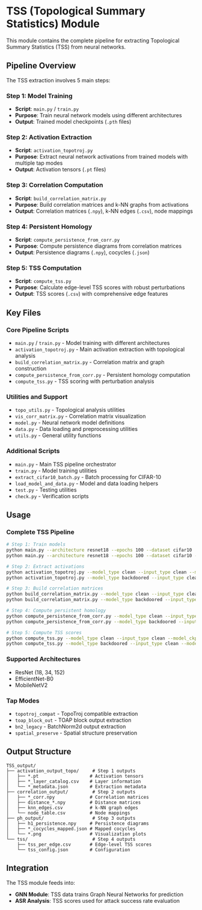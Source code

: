 # TSS (Topological Summary Statistics) Module

This module contains the complete pipeline for extracting Topological Summary Statistics (TSS) from neural networks.

## Pipeline Overview

The TSS extraction involves 5 main steps:

### Step 1: Model Training
- **Script**: `main.py` / `train.py`
- **Purpose**: Train neural network models using different architectures
- **Output**: Trained model checkpoints (`.pth` files)

### Step 2: Activation Extraction
- **Script**: `activation_topotroj.py`
- **Purpose**: Extract neural network activations from trained models with multiple tap modes
- **Output**: Activation tensors (`.pt` files)

### Step 3: Correlation Computation  
- **Script**: `build_correlation_matrix.py`
- **Purpose**: Build correlation matrices and k-NN graphs from activations
- **Output**: Correlation matrices (`.npy`), k-NN edges (`.csv`), node mappings

### Step 4: Persistent Homology
- **Script**: `compute_persistence_from_corr.py` 
- **Purpose**: Compute persistence diagrams from correlation matrices
- **Output**: Persistence diagrams (`.npy`), cocycles (`.json`)

### Step 5: TSS Computation
- **Script**: `compute_tss.py`
- **Purpose**: Calculate edge-level TSS scores with robust perturbations
- **Output**: TSS scores (`.csv`) with comprehensive edge features

## Key Files

### Core Pipeline Scripts
- `main.py` / `train.py` - Model training with different architectures
- `activation_topotroj.py` - Main activation extraction with topological analysis
- `build_correlation_matrix.py` - Correlation matrix and graph construction
- `compute_persistence_from_corr.py` - Persistent homology computation
- `compute_tss.py` - TSS scoring with perturbation analysis

### Utilities and Support
- `topo_utils.py` - Topological analysis utilities
- `vis_corr_matrix.py` - Correlation matrix visualization
- `model.py` - Neural network model definitions
- `data.py` - Data loading and preprocessing utilities
- `utils.py` - General utility functions

### Additional Scripts
- `main.py` - Main TSS pipeline orchestrator
- `train.py` - Model training utilities
- `extract_cifar10_batch.py` - Batch processing for CIFAR-10
- `load_model_and_data.py` - Model and data loading helpers
- `test.py` - Testing utilities
- `check.py` - Verification scripts

## Usage

### Complete TSS Pipeline
```bash
# Step 1: Train models
python main.py --architecture resnet18 --epochs 100 --dataset cifar10  # Train clean model
python main.py --architecture resnet18 --epochs 100 --dataset cifar10 --inject_backdoor --trigger_size 3  # Train backdoored model

# Step 2: Extract activations
python activation_topotroj.py --model_type clean --input_type clean --model_path ./models/clean_model.pth
python activation_topotroj.py --model_type backdoored --input_type clean --model_path ./models/backdoored_model.pth

# Step 3: Build correlation matrices  
python build_correlation_matrix.py --model_type clean --input_type clean --save_similarity --save_dense_distance
python build_correlation_matrix.py --model_type backdoored --input_type clean --save_similarity --save_dense_distance

# Step 4: Compute persistent homology
python compute_persistence_from_corr.py --model_type clean --input_type clean --do_cocycles --save_plots
python compute_persistence_from_corr.py --model_type backdoored --input_type clean --do_cocycles --save_plots

# Step 5: Compute TSS scores
python compute_tss.py --model_type clean --input_type clean --model_ckpt ./models/clean_model.pth
python compute_tss.py --model_type backdoored --input_type clean --model_ckpt ./models/backdoored_model.pth --contrast_with_clean
```

### Supported Architectures
- ResNet (18, 34, 152)
- EfficientNet-B0  
- MobileNetV2

### Tap Modes
- `topotroj_compat` - TopoTroj compatible extraction
- `toap_block_out` - TOAP block output extraction  
- `bn2_legacy` - BatchNorm2d output extraction
- `spatial_preserve` - Spatial structure preservation

## Output Structure

```
TSS_output/
├── activation_output_topo/     # Step 1 outputs
│   ├── *.pt                   # Activation tensors
│   ├── *_layer_catalog.csv    # Layer information
│   └── *_metadata.json        # Extraction metadata
├── correlation_output/         # Step 2 outputs  
│   ├── *_corr.npy             # Correlation matrices
│   ├── distance_*.npy         # Distance matrices
│   ├── knn_edges.csv          # k-NN graph edges
│   └── node_table.csv         # Node mappings
├── ph_output/                  # Step 3 outputs
│   ├── h1_persistence.npy     # Persistence diagrams
│   ├── *_cocycles_mapped.json # Mapped cocycles
│   └── *.png                  # Visualization plots
└── tss/                        # Step 4 outputs
    ├── tss_per_edge.csv       # Edge-level TSS scores
    └── tss_config.json        # Configuration
```

## Integration

The TSS module feeds into:
- **GNN Module**: TSS data trains Graph Neural Networks for prediction
- **ASR Analysis**: TSS scores used for attack success rate evaluation

